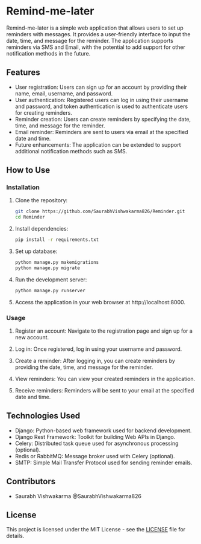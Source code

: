# Remind-me-later

Remind-me-later is a simple web application that allows users to set up reminders with messages. It provides a user-friendly interface to input the date, time, and message for the reminder. The application supports reminders via SMS and Email, with the potential to add support for other notification methods in the future.

## Features

- User registration: Users can sign up for an account by providing their name, email, username, and password.
- User authentication: Registered users can log in using their username and password, and token authentication is used to authenticate users for creating reminders.
- Reminder creation: Users can create reminders by specifying the date, time, and message for the reminder.
- Email reminder: Reminders are sent to users via email at the specified date and time.
- Future enhancements: The application can be extended to support additional notification methods such as SMS.

## How to Use

### Installation

1. Clone the repository:

    ```bash
    git clone https://github.com/SaurabhVishwakarma826/Reminder.git
    cd Reminder
    ```

2. Install dependencies:

    ```bash
    pip install -r requirements.txt
    ```

3. Set up database:

    ```bash
    python manage.py makemigrations
    python manage.py migrate
    ```

4. Run the development server:

    ```bash
    python manage.py runserver
    ```

5. Access the application in your web browser at http://localhost:8000.

### Usage

1. Register an account: Navigate to the registration page and sign up for a new account.

2. Log in: Once registered, log in using your username and password.

3. Create a reminder: After logging in, you can create reminders by providing the date, time, and message for the reminder.

4. View reminders: You can view your created reminders in the application.

5. Receive reminders: Reminders will be sent to your email at the specified date and time.

## Technologies Used

- Django: Python-based web framework used for backend development.
- Django Rest Framework: Toolkit for building Web APIs in Django.
- Celery: Distributed task queue used for asynchronous processing (optional).
- Redis or RabbitMQ: Message broker used with Celery (optional).
- SMTP: Simple Mail Transfer Protocol used for sending reminder emails.

## Contributors

- Saurabh Vishwakarma @SaurabhVishwakarma826

## License

This project is licensed under the MIT License - see the [LICENSE](LICENSE) file for details.
